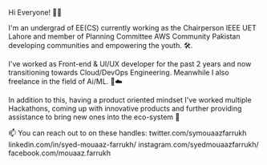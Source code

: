 Hi Everyone! 👋🏻

I'm an undergrad of EE(CS) currently working as the Chairperson IEEE UET Lahore and member of Planning Committee AWS Community Pakistan developing communities and empowering the youth. 🛠.

I've worked as Front-end & UI/UX developer for the past 2 years and now transitioning towards Cloud/DevOps Engineering. Meanwhile I also freelance in the field of Ai/ML. 🚀☁️

In addition to this, having a product oriented mindset I've worked multiple Hackathons, coming up with innovative products and further providing assistance to bring new ones into the eco-system 🦾

📫 You can reach out to on these handles:
      twitter.com/symouaazfarrukh
      linkedin.com/in/syed-mouaaz-farrukh/
      instagram.com/syedmouaazfarrukh/
      facebook.com/mouaaz.farrukh
      

<!---
syedmouaazfarrukh/syedmouaazfarrukh is a ✨ special ✨ repository because its `README.md` (this file) appears on your GitHub profile.
You can click the Preview link to take a look at your changes.
--->

